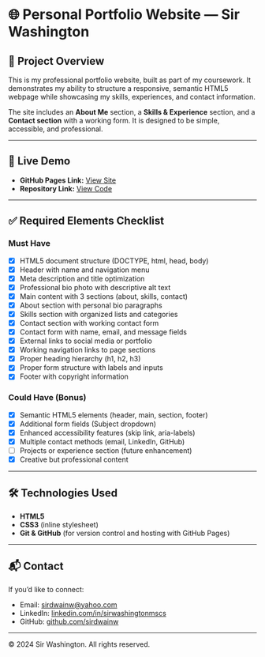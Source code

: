 # 🌐 Personal Portfolio Website — Sir Washington

## 📖 Project Overview
This is my professional portfolio website, built as part of my coursework. It demonstrates my ability to structure a responsive, semantic HTML5 webpage while showcasing my skills, experiences, and contact information.  

The site includes an **About Me** section, a **Skills & Experience** section, and a **Contact section** with a working form. It is designed to be simple, accessible, and professional.  

---

## 🚀 Live Demo
- **GitHub Pages Link:** [View Site]([https://sirdwainw.github.io/personal-portfolio-site/](https://sirdwainw.github.io/personal-portfolio-site/))  
- **Repository Link:** [View Code]([https://github.com/sirdwainw/personal-portfolio-site](https://github.com/sirdwainw/personal-portfolio-site))  

---

## ✅ Required Elements Checklist

### Must Have
- [x] HTML5 document structure (DOCTYPE, html, head, body)
- [x] Header with name and navigation menu
- [x] Meta description and title optimization
- [x] Professional bio photo with descriptive alt text
- [x] Main content with 3 sections (about, skills, contact)
- [x] About section with personal bio paragraphs
- [x] Skills section with organized lists and categories
- [x] Contact section with working contact form
- [x] Contact form with name, email, and message fields
- [x] External links to social media or portfolio
- [x] Working navigation links to page sections
- [x] Proper heading hierarchy (h1, h2, h3)
- [x] Proper form structure with labels and inputs
- [x] Footer with copyright information

### Could Have (Bonus)
- [x] Semantic HTML5 elements (header, main, section, footer)
- [x] Additional form fields (Subject dropdown)
- [x] Enhanced accessibility features (skip link, aria-labels)
- [x] Multiple contact methods (email, LinkedIn, GitHub)
- [ ] Projects or experience section (future enhancement)
- [x] Creative but professional content

---

## 🛠️ Technologies Used
- **HTML5**  
- **CSS3** (inline stylesheet)  
- **Git & GitHub** (for version control and hosting with GitHub Pages)  

---

## 📬 Contact
If you’d like to connect:  
- Email: [sirdwainw@yahoo.com](mailto:sirdwainw@yahoo.com)  
- LinkedIn: [linkedin.com/in/sirwashingtonmscs](https://www.linkedin.com/in/sirwashingtonmscs/)  
- GitHub: [github.com/sirdwainw](https://github.com/sirdwainw)  

---

© 2024 Sir Washington. All rights reserved.
